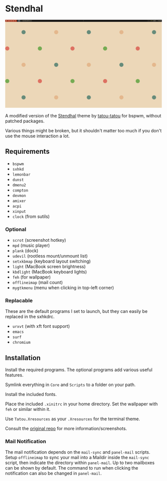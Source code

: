 # Stendhal

![img](https://github.com/Ruin0x11/Stendhal/blob/master/Other/sample.png)

A modified version of the [Stendhal](https://github.com/tatou-tatou/Themes/tree/master/Stendhal) theme by [tatou-tatou](https://github.com/tatou-tatou) for bspwm, without patched packages.

Various things might be broken, but it shouldn't matter too much if you don't use the mouse interaction a lot.

## Requirements
* `bspwm`
* `sxhkd`
* `lemonbar`
* `dunst`
* `dmenu2`
* `compton`
* `devmon`
* `amixer`
* `acpi`
* `xinput`
* `clock` (from sutils)

### Optional
* `scrot` (screenshot hotkey)
* `mpd` (music player)
* `plank` (dock)
* `udevil` (rootless mount/unmount list)
* `setxkbmap` (keyboard layout switching)
* `light` (MacBook screen brightness)
* `kbdlight` (MacBook keyboard lights)
* `feh` (for wallpaper)
* `offlineimap` (mail count)
* `mygtkmenu` (menu when clicking in top-left corner)

### Replacable
These are the default programs I set to launch, but they can easily be replaced in the sxhkdrc.
* `urxvt` (with xft font support)
* `emacs`
* `surf`
* `chromium`

## Installation
Install the required programs. The optional programs add various useful features.

Symlink everything in `Core` and `Scripts` to a folder on your path.

Install the included fonts.

Place the included `.xinitrc` in your home directory. Set the wallpaper with `feh` or similar within it.

Use `Tatou.Xresources` as your `.Xresources` for the terminal theme.

Consult the [original repo](https://github.com/tatou-tatou/Themes/tree/master/Stendhal) for more information/screenshots.

### Mail Notification
The mail notification depends on the `mail-sync` and `panel-mail` scripts. Setup `offlineimap` to sync your mail into a Maildir inside the `mail-sync` script, then indicate the directory within `panel-mail`. Up to two mailboxes can be shown by default. The command to run when clicking the notification can also be changed in `panel-mail`.
